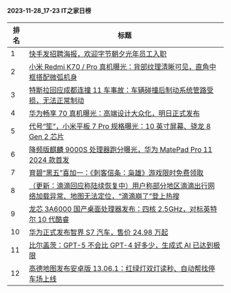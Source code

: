 #### 2023-11-28_17-23  IT之家日榜

| 排名 | 标题|
| --- | ---|
| 1 | [快手发招聘海报，欢迎字节朝夕光年员工入职](https://www.ithome.com/0/735/341.htm) |
| 2 | [小米 Redmi K70 / Pro 真机曝光：背部纹理清晰可见，直角中框搭配微弧机身](https://www.ithome.com/0/735/389.htm) |
| 3 | [特斯拉回应成都连撞 11 车事故：车辆碰撞后制动系统管路受损，无法正常制动](https://www.ithome.com/0/735/371.htm) |
| 4 | [华为畅享 70 真机曝光：高端设计大众化，明日正式发布](https://www.ithome.com/0/735/394.htm) |
| 5 | [代号“笙”，小米平板 7 Pro 规格曝光：10 英寸屏幕、骁龙 8 Gen 2 芯片](https://www.ithome.com/0/735/477.htm) |
| 6 | [降频版麒麟 9000S 处理器跑分曝光，华为 MatePad Pro 11 2024 款首发](https://www.ithome.com/0/735/455.htm) |
| 7 | [育碧“黑五”喜加一：《刺客信条：枭雄》游戏限时免费领取](https://www.ithome.com/0/735/392.htm) |
| 8 | [（更新：滴滴回应称陆续恢复中）用户称部分地区滴滴出行网络加载异常、地图无法定位，“滴滴崩了”登上热搜](https://www.ithome.com/0/735/397.htm) |
| 9 | [龙芯 3A6000 国产桌面处理器发布：四核 2.5GHz，对标英特尔 10 代酷睿](https://www.ithome.com/0/735/469.htm) |
| 10 | [华为正式发布智界 S7 汽车，售价 24.98 万起](https://www.ithome.com/0/735/579.htm) |
| 11 | [比尔盖茨：GPT-5 不会比 GPT-4 好多少，生成式 AI 已达到极限](https://www.ithome.com/0/735/336.htm) |
| 12 | [高德地图发布安卓版 13.06.1：红绿灯双灯读秒、自动帮找停车场上线](https://www.ithome.com/0/735/390.htm) |
